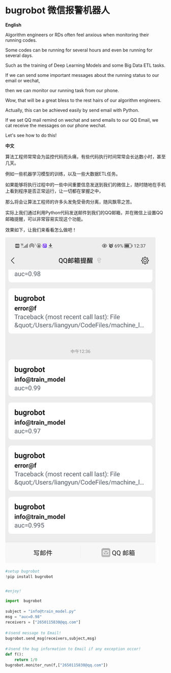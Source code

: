 # bugrobot 微信报警机器人

**English**

Algorithm engineers or RDs often feel anxious when monitoring their running codes.

Some codes can be running for several hours and even be running for several days.

Such as the training of Deep Learning Models and some Big Data ETL tasks.

If we can send some important messages about the running status to our email or wechat,

then we can monitor our running task from our phone.

Wow, that will be a great bless to the rest hairs of our algorithm engineers.

Actually, this can be achieved easily by send email with Python.

If we set QQ mail remind on wechat and send emails to our QQ Email, we cat receive the messages on our phone wechat.

Let's see how to do this!

**中文**

算法工程师常常会为监控代码而头痛，有些代码执行时间常常会长达数小时，甚至几天。

例如一些机器学习模型的训练，以及一些大数据ETL任务。

如果能够将执行过程中的一些中间重要信息发送到我们的微信上，随时随地在手机上看到程序是否正常运行，让一切都在掌握之中，

那么将会让算法工程师的许多头发免受骨肉分离，随风飘零之苦。

实际上我们通过利用Python代码发送邮件到我们的QQ邮箱，并在微信上设置QQ邮箱提醒，可以非常容易实现这个功能。

效果如下，让我们来看看怎么做吧！


![](微信报警机器人.jpg)




```python
#setup bugrobot
!pip install bugrobot 
```

```python

```

```python
#enjoy!
```

```python
import  bugrobot

subject = "info@train_model.py" 
msg = "auc=0.98" 
receivers = ["2650115830@qq.com"] 

#①send message to Email!
bugrobot.send_msg(receivers,subject,msg)

#②send the bug information to Email if any exception occor!
def f():
    return 1/0
bugrobot.monitor_run(f,["2650115830@qq.com"])
```

```python

```
